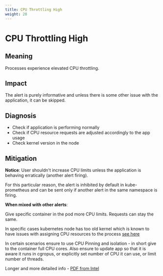 ```yaml
---
title: CPU Throttling High
weight: 20
---
```


# CPU Throttling High

## Meaning

Processes experience elevated CPU throttling.

## Impact

The alert is purely informative and unless there is some other issue with
the application, it can be skipped.

## Diagnosis

- Check if application is performing normally
- Check if CPU resource requests are adjusted accordingly to the app usage
- Check kernel version in the node

## Mitigation

**Notice**:
User shouldn't increase CPU limits unless the application is behaving
erratically (another alert firing).

For this particular reason, the alert is inhibited by default in
kube-prometheus and can be sent only if another alert in the same namespace
is firing.

**When mixed with other alerts**:

Give specific container in the pod more CPU limits. Requests can stay the same.

In specific cases kubernetes node has too old kernel which is known to have
issues with assigning CPU resources to the process [see here](https://github.com/kubernetes/kubernetes/issues/67577)

In certain scenarios ensure to use CPU Pinning and isolation - in short give
to the container full CPU cores.
Also ensure to update app so that it is aware it runs in cgropus,
or explicitly set number of CPU it can use, or limit number of threads.

Longer and more detailed info - [PDF from Intel](https://builders.intel.com/docs/networkbuilders/cpu-pin-and-isolation-in-kubernetes-app-note.pdf)

